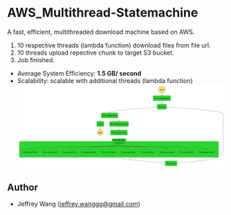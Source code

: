 # AWS_Multithread-Statemachine
A fast, efficient, multithreaded download machine based on AWS.
1. 10 respective threads (lambda function) download files from file url.
2. 10 threads upload repective chunk to target S3 bucket.
3. Job finished.
* Average System Efficiency: **1.5 GB/ second**
* Scalability: scalable with additional threads (lambda function)
![stepfunctions_graph.png](stepfunctions_graph.png)
## Author <a name = "author"></a>
- Jeffrey Wang (jeffrey.wanggg@gmail.com)

